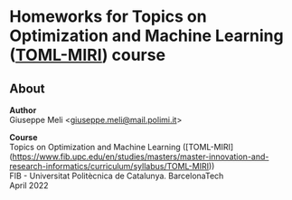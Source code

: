 # Homeworks for Topics on Optimization and Machine Learning ([TOML-MIRI](https://www.fib.upc.edu/en/studies/masters/master-innovation-and-research-informatics/curriculum/syllabus/TOML-MIRI)) course

## About
**Author**  
Giuseppe Meli &lt;giuseppe.meli@mail.polimi.it&gt;

**Course**  
Topics on Optimization and Machine Learning ([TOML-MIRI] (https://www.fib.upc.edu/en/studies/masters/master-innovation-and-research-informatics/curriculum/syllabus/TOML-MIRI))  
FIB - Universitat Politècnica de Catalunya. BarcelonaTech  
April 2022 
